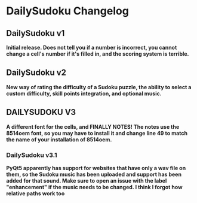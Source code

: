 # DailySudoku Changelog
## DailySudoku v1
**Initial release. Does not tell you if a number is incorrect, you cannot change a cell's number if it's filled in, and the scoring system is terrible.**

## DailySudoku v2
**New way of rating the difficulty of a Sudoku puzzle, the ability to select a custom difficulty, skill points integration, and optional music.**

## DAILYSUDOKU V3
**A different font for the cells, and FINALLY NOTES! The notes use the 8514oem font, so you may have to install it and change line 49 to match the name of your installation of 8514oem.**
### DailySudoku v3.1
**PyQt5 apparently has support for websites that have only a wav file on them, so the Sudoku music has been uploaded and support has been added for that sound. Make sure to open an issue with the label "enhancement" if the music needs to be changed. I think I forgot how relative paths work too**
